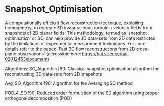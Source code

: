 # Snapshot_Optimisation
A computationally efficient flow reconstruction technique, exploiting homogeneity, to recreate 3D instantaneous turbulent velocity fields from snapshots of 2D planar fields. This methodology, termed as ‘snapshot optimisation’ or SO, can help provide 3D data-sets from 2D data restricted by the limitations of experimental measurement techniques. For more details refer to the paper: 'Fast 3D flow reconstructions from 2D cross-plane observations' (accessible here: https://hal.science/hal-02012453/document)

Algorithms:
SO_Algorithm.f90: Classical snapshot optimisation algorithm for reconstructing 3D data-sets from 2D snapshots

Avg_SO_Algorithm.f90: Algorithm for the Averaging SO method 

POD_4_SO.f90: Reduced order formulation of the SO algorithm using proper orthogonal decomposition (POD)
